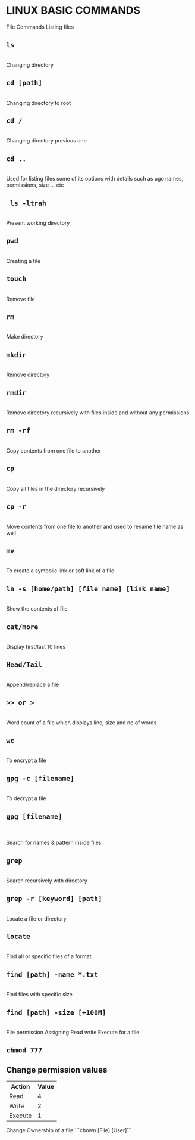 # LINUX BASIC COMMANDS
FIle Commands
Listing files <h2> ```ls```</h2> <br />
Changing directory <h2> ```cd [path]```</h2> <br />
Changing directory to root <h2> ```cd /```</h2> <br />
Changing directory previous one <h2> ```cd ..```</h2> <br />
Used for listing files some of its options with details such as ugo names, permissions, size ... etc <h2> ``` ls -ltrah``` </h2> <br />
Present working directory <h2> ```pwd``` </h2> <br />
Creating a file <h2> ```touch``` </h2> <br />
Remove file <h2> ```rm``` </h2> <br />
Make directory <h2> ```mkdir``` </h2> <br />
Remove directory <h2> ```rmdir``` </h2> <br />
Remove directory recursively with files inside and without any permissions <h2> ```rm -rf``` </h2> <br />
Copy contents from one file to another <h2> ```cp``` </h2> <br />
Copy all files in the directory recursively <h2> ```cp -r``` </h2> <br />
Move contents from one file to another and used to rename file name as well <h2> ```mv``` </h2> <br />
To create a symbolic link or soft link of a file <h2>```ln -s [home/path] [file name] [link name]```</h2> <br />
Show the contents of file <h2> ```cat/more``` </h2> <br />
Display first/last 10 lines <h2> ```Head/Tail``` </h2> <br />
Append/replace a file <h2> ```>> or >``` </h2> <br />
Word count of a file which displays line, size and no of words <h2> ```wc``` </h2> <br />
To encrypt a file <h2> ```gpg -c [filename]``` </h2> <br />
To decrypt a file <h2> ```gpg [filename]``` </h2> <br />
<br />
Search for names & pattern inside files <h2> ```grep``` </h2> <br />
Search recursively with directory <h2> ```grep -r [keyword] [path]``` </h2> <br />
Locate a file or directory <h2> ```locate``` </h2> <br />
Find all or specific files of a format <h2> ```find [path] -name *.txt``` </h2> <br />
Find files with specific size <h2> ```find [path] -size [+100M]``` </h2> <br />
File permission
Assigning Read write Execute for a file <h2> ```chmod 777``` </h2>
<h2>Change permission values</h2>
<table style="width:80%">
  <tr>
    <th>Action</th>
    <th>Value</th> 
  </tr>
  <tr>
    <td>Read</td>
    <td>4</td>
  </tr>
    <tr>
    <td>Write</td>
    <td>2</td>
  </tr>
    <tr>
    <td>Execute</td>
    <td>1</td>
  </tr>
  </table>
Change Ownership of a file ```chown [File] [User]```

